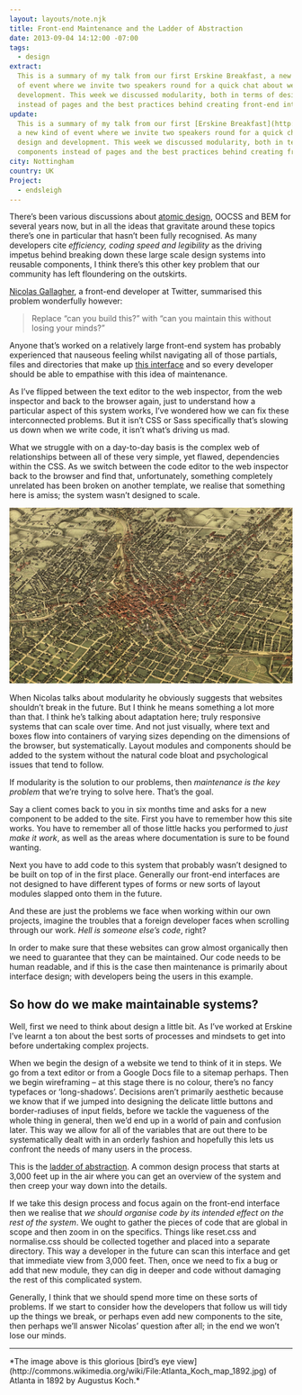 ```yaml
---
layout: layouts/note.njk
title: Front-end Maintenance and the Ladder of Abstraction
date: 2013-09-04 14:12:00 -07:00
tags:
  - design
extract:
  This is a summary of my talk from our first Erskine Breakfast, a new kind
  of event where we invite two speakers round for a quick chat about web design and
  development. This week we discussed modularity, both in terms of designing components
  instead of pages and the best practices behind creating front-end interfaces.
update:
  This is a summary of my talk from our first [Erskine Breakfast](http://breakfast.erskinesocials.com/),
  a new kind of event where we invite two speakers round for a quick chat about web
  design and development. This week we discussed modularity, both in terms of designing
  components instead of pages and the best practices behind creating front-end interfaces.
city: Nottingham
country: UK
Project:
  - endsleigh
---
```


There’s been various discussions about [atomic design](http://bradfrostweb.com/blog/post/atomic-web-design/), OOCSS and BEM for several years now, but in all the ideas that gravitate around these topics there’s one in particular that hasn’t been fully recognised. As many developers cite _efficiency, coding speed and legibility_ as the driving impetus behind breaking down these large scale design systems into reusable components, I think there’s this other key problem that our community has left floundering on the outskirts.

[Nicolas Gallagher](http://twitter.com/necolas), a front-end developer at Twitter, summarised this problem wonderfully however:

> Replace “can you build this?” with “can you maintain this without losing your minds?”

Anyone that’s worked on a relatively large front-end system has probably experienced that nauseous feeling whilst navigating all of those partials, files and directories that make up [this interface](http://coding.smashingmagazine.com/2013/08/02/other-interface-atomic-design-sass/) and so every developer should be able to empathise with this idea of maintenance.

As I’ve flipped between the text editor to the web inspector, from the web inspector and back to the browser again, just to understand how a particular aspect of this system works, I’ve wondered how we can fix these interconnected problems. But it isn’t CSS or Sass specifically that’s slowing us down when we write code, it isn’t what’s driving us mad.

What we struggle with on a day-to-day basis is the complex web of relationships between all of these very simple, yet flawed, dependencies within the CSS. As we switch between the code editor to the web inspector back to the browser and find that, unfortunately, something completely unrelated has been broken on another template, we realise that something here is amiss; the system wasn’t designed to scale.

![image](/images/image.jpg)

When Nicolas talks about modularity he obviously suggests that websites shouldn’t break in the future. But I think he means something a lot more than that. I think he’s talking about adaptation here; truly responsive systems that can scale over time. And not just visually, where text and boxes flow into containers of varying sizes depending on the dimensions of the browser, but systematically. Layout modules and components should be added to the system without the natural code bloat and psychological issues that tend to follow.

If modularity is the solution to our problems, then _maintenance is the key problem_ that we’re trying to solve here. That’s the goal.

Say a client comes back to you in six months time and asks for a new component to be added to the site. First you have to remember how this site works. You have to remember all of those little hacks you performed to _just make it work_, as well as the areas where documentation is sure to be found wanting.

Next you have to add code to this system that probably wasn’t designed to be built on top of in the first place. Generally our front-end interfaces are not designed to have different types of forms or new sorts of layout modules slapped onto them in the future.

And these are just the problems we face when working within our own projects, imagine the troubles that a foreign developer faces when scrolling through our work. _Hell is someone else’s code_, right?

In order to make sure that these websites can grow almost organically then we need to guarantee that they can be maintained. Our code needs to be human readable, and if this is the case then maintenance is primarily about interface design; with developers being the users in this example.

## So how do we make maintainable systems?

Well, first we need to think about design a little bit. As I’ve worked at Erskine I’ve learnt a ton about the best sorts of processes and mindsets to get into before undertaking complex projects.

When we begin the design of a website we tend to think of it in steps. We go from a text editor or from a Google Docs file to a sitemap perhaps. Then we begin wireframing – at this stage there is no colour, there’s no fancy typefaces or ‘long-shadows’. Decisions aren’t primarily aesthetic because we know that if we jumped into designing the delicate little buttons and border-radiuses of input fields, before we tackle the vagueness of the whole thing in general, then we’d end up in a world of pain and confusion later. This way we allow for all of the variables that are out there to be systematically dealt with in an orderly fashion and hopefully this lets us confront the needs of many users in the process.

This is the [ladder of abstraction](http://worrydream.com/LadderOfAbstraction/). A common design process that starts at 3,000 feet up in the air where you can get an overview of the system and then creep your way down into the details.

If we take this design process and focus again on the front-end interface then we realise that _we should organise code by its intended effect on the rest of the system_. We ought to gather the pieces of code that are global in scope and then zoom in on the specifics. Things like reset.css and normalise.css should be collected together and placed into a separate directory. This way a developer in the future can scan this interface and get that immediate view from 3,000 feet. Then, once we need to fix a bug or add that new module, they can dig in deeper and code without damaging the rest of this complicated system.

Generally, I think that we should spend more time on these sorts of problems. If we start to consider how the developers that follow us will tidy up the things we break, or perhaps even add new components to the site, then perhaps we’ll answer Nicolas’ question after all; in the end we won’t lose our minds.

<hr />
*The image above is this glorious [bird’s eye view](http://commons.wikimedia.org/wiki/File:Atlanta_Koch_map_1892.jpg) of Atlanta in 1892 by Augustus Koch.*
